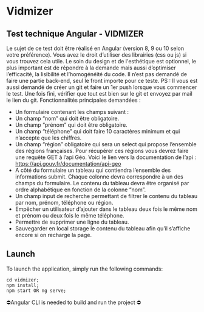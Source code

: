 # Vidmizer

## Test technique Angular - VIDMIZER

Le sujet de ce test doit être réalisé en Angular (version 8, 9 ou 10 selon votre préférence). Vous avez le droit d’utiliser des librairies (css ou js) si vous trouvez cela utile. Le soin du design et de l'esthétique est optionnel, le plus important est de répondre à la demande mais aussi d’optimiser l’efficacité, la lisibilité et l’homogénéité du code. Il n’est pas demandé de faire une partie back-end, seul le front importe pour ce teste.
PS : Il vous est aussi demandé de créer un git et faire un 1er push lorsque vous commencer le test. Une fois fini, vérifier que tout est bien sur le git et envoyez par mail le lien du git.
Fonctionnalités principales demandées :
- Un formulaire contenant les champs suivant :
- Un champ “nom” qui doit être obligatoire.
- Un champ “prénom” qui doit être obligatoire.
- Un champ “téléphone” qui doit faire 10 caractères minimum et qui n’accepte
que les chiffres.
- Un champ “région” obligatoire qui sera un select qui propose l’ensemble des
régions françaises. Pour récupérer ces régions vous devrez faire une requête GET à l’api Géo. Voici le lien vers la documentation de l’api : https://api.gouv.fr/documentation/api-geo
- A côté du formulaire un tableau qui contiendra l’ensemble des informations submit. Chaque colonne devra correspondre à un des champs du formulaire.
Le contenu du tableau devra être organisé par ordre alphabétique en fonction de la colonne “nom”.
- Un champ input de recherche permettant de filtrer le contenu du tableau par nom, prénom, téléphone ou région.
- Empêcher un utilisateur d’ajouter dans le tableau deux fois le même nom et prénom ou deux fois le même téléphone.
- Permettre de supprimer une ligne du tableau.
- Sauvegarder en local storage le contenu du tableau afin qu’il s’affiche encore si on
recharge la page.

## Launch

To launch the application, simply run the following commands:

```shell
cd vidmizer;
npm install;
npm start OR ng serve;
```

⛔️Angular CLI is needed to build and run the project ⛔️
